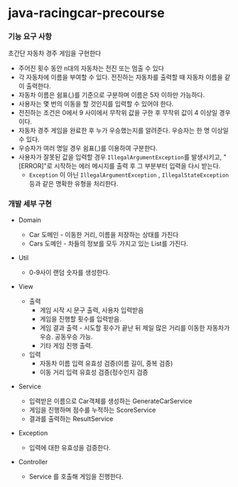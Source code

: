 # java-racingcar-precourse
### 기능 요구 사항

초간단 자동차 경주 게임을 구현한다

- 주어진 횟수 동안 n대의 자동차는 전진 또는 멈출 수 있다
- 각 자동차에 이름을 부여할 수 있다. 전진하는 자동차를 출력할 때 자동차 이름을 같이 출력한다.
- 자동차 이름은 쉼표(,)를 기준으로 구분하며 이름은 5자 이하만 가능하다.
- 사용자는 몇 번의 이동을 할 것인지를 입력할 수 있어야 한다.
- 전진하는 조건은 0에서 9 사이에서 무작위 값을 구한 후 무작위 값이 4 이상일 경우이다.
- 자동차 경주 게임을 완료한 후 누가 우승했는지를 알려준다. 우승자는 한 명 이상일 수 있다.
- 우승자가 여러 명일 경우 쉼표(,)를 이용하여 구분한다.
- 사용자가 잘못된 값을 입력할 경우 `IllegalArgumentException`를 발생시키고, "[ERROR]"로 시작하는 에러 메시지를 출력 후 그 부분부터 입력을 다시 받는다.
    - `Exception` 이 아닌 `IllegalArgumentException` , `IllegalStateException` 등과 같은 명확한 유형을 처리한다.

### 개발 세부 구현

- Domain 
  - Car 도메인 - 이동한 거리, 이름을 저장하는 상태를 가진다 
  - Cars 도메인 - 차들의 정보를 모두 가지고 있는 List를 가진다.

- Util
  - 0-9사이 랜덤 숫자를 생성한다.

- View
  - 출력
    - 게임 시작 시 문구 출력, 사용자 입력받음
    - 게임을 진행할 횟수를 입력받음.
    - 게임 결과 출력 - 시도할 횟수가 끝난 뒤 제일 많은 거리를 이동한 자동차가 우승. 공동우승 가능.
    - 기타 게임 진행 출력.
  - 입력
    - 자동차 이름 입력 유효성 검증(이름 길이, 중복 검증)
    - 이동 거리 입력 유효성 검증(정수인지 검증

- Service
  - 입력받은 이름으로 Car객체를 생성하는 GenerateCarService
  - 게임을 진행하며 점수를 누적하는 ScoreService
  - 결과를 출력하는 ResultService

- Exception
  - 입력에 대한 유효성을 검증한다.

- Controller
  - Service 를 호출해 게임을 진행한다.
  
